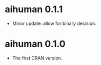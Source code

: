 # aihuman 0.1.1

* Minor update: allow for binary decision.

# aihuman 0.1.0

* The first CRAN version.

